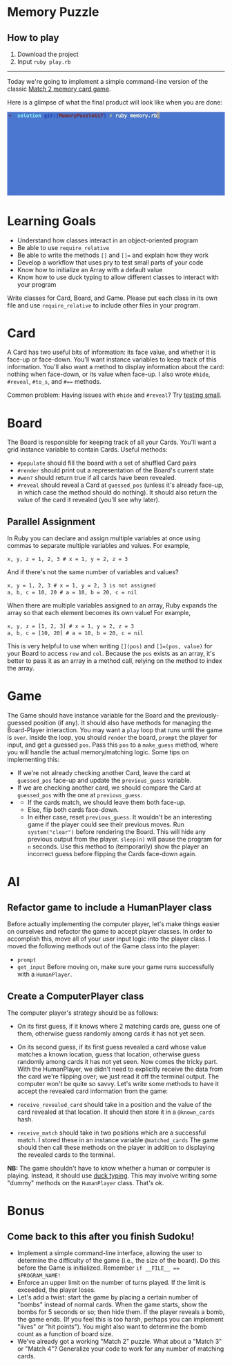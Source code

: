 # Memory Puzzle

## How to play
1. Download the project
2. Input `ruby play.rb`
 
 --- 
 

Today we're going to implement a simple command-line version of the classic [Match 2 memory card game](http://mypuzzle.org/find-the-pair).



Here is a glimpse of what the final product will look like when you are done:

![memory game preview](https://github.com/yuichiu416/aA-homeworks/blob/master/W5/D2/memory_puzzle_game/memory.gif "gif")

# Learning Goals
* Understand how classes interact in an object-oriented program
* Be able to use `require_relative`
* Be able to write the methods `[]` and `[]=` and explain how they work
* Develop a workflow that uses pry to test small parts of your code
* Know how to initialize an Array with a default value
* Know how to use duck typing to allow different classes to interact with your program

Write classes for Card, Board, and Game. Please put each class in its own file and use `require_relative` to include other files in your program.

# Card
A Card has two useful bits of information: its face value, and whether it is face-up or face-down. You'll want instance variables to keep track of this information. You'll also want a method to display information about the card: nothing when face-down, or its value when face-up. I also wrote `#hide`, `#reveal`, `#to_s`, and `#==` methods.

Common problem: Having issues with `#hide` and `#reveal`? Try [testing small](https://open.appacademy.io/learn/swe-online/ruby/testing-small--from-memory-puzzle-). 

# Board
The Board is responsible for keeping track of all your Cards. You'll want a grid instance variable to contain Cards. Useful methods:

* `#populate` should fill the board with a set of shuffled Card pairs
* `#render` should print out a representation of the Board's current state
* `#won?` should return true if all cards have been revealed.
* `#reveal` should reveal a Card at `guessed_pos` (unless it's already face-up, in which case the method should do nothing). It should also return the value of the card it revealed (you'll see why later).

## Parallel Assignment
In Ruby you can declare and assign multiple variables at once using commas to separate multiple variables and values. For example,

```
x, y, z = 1, 2, 3 # x = 1, y = 2, z = 3
```

And if there's not the same number of variables and values?

```
x, y = 1, 2, 3 # x = 1, y = 2, 3 is not assigned
a, b, c = 10, 20 # a = 10, b = 20, c = nil
```

When there are multiple variables assigned to an array, Ruby expands the array so that each element becomes its own value! For example,

```
x, y, z = [1, 2, 3] # x = 1, y = 2, z = 3
a, b, c = [10, 20] # a = 10, b = 20, c = nil
```

This is very helpful to use when writing `[](pos)` and `[]=(pos, value)` for your Board to access `row` and `col`. Because the `pos` exists as an array, it's better to pass it as an array in a method call, relying on the method to index the array.

# Game
The Game should have instance variable for the Board and the previously-guessed position (if any). It should also have methods for managing the Board-Player interaction. You may want a `play` loop that runs until the game is `over`. Inside the loop, you should `render` the board, `prompt` the player for input, and get a guessed `pos`. Pass this `pos` to a `make_guess` method, where you will handle the actual memory/matching logic. Some tips on implementing this:

* If we're not already checking another Card, leave the card at `guessed_pos` face-up and update the `previous_guess` variable.
* If we are checking another card, we should compare the Card at `guessed_pos` with the one at `previous_guess`.
* 
    * If the cards match, we should leave them both face-up.
    * Else, flip both cards face-down.
    * In either case, reset `previous_guess`.
It wouldn't be an interesting game if the player could see their previous moves. Run `system("clear")` before rendering the Board. This will hide any previous output from the player. `sleep(n)` will pause the program for `n` seconds. Use this method to (temporarily) show the player an incorrect guess before flipping the Cards face-down again.

# AI
## Refactor game to include a HumanPlayer class
Before actually implementing the computer player, let's make things easier on ourselves and refactor the game to accept player classes. In order to accomplish this, move all of your user input logic into the player class. I moved the following methods out of the Game class into the player:

* `prompt`
* `get_input`
Before moving on, make sure your game runs successfully with a `HumanPlayer`.

## Create a ComputerPlayer class
The computer player's strategy should be as follows:

* On its first guess, if it knows where 2 matching cards are, guess one of them, otherwise guess randomly among cards it has not yet seen.
* On its second guess, if its first guess revealed a card whose value matches a known location, guess that location, otherwise guess randomly among cards it has not yet seen.
Now comes the tricky part. With the HumanPlayer, we didn't need to explicitly receive the data from the card we're flipping over; we just read it off the terminal output. The computer won't be quite so savvy. Let's write some methods to have it accept the revealed card information from the game:

* `receive_revealed_card` should take in a position and the value of the card revealed at that location. It should then store it in a `@known_cards` hash.
* `receive_match` should take in two positions which are a successful match. I stored these in an instance variable `@matched_cards`
The game should then call these methods on the player in addition to displaying the revealed cards to the terminal.

**NB:** The game shouldn't have to know whether a human or computer is playing. Instead, it should use [duck typing](http://rubylearning.com/satishtalim/duck_typing.html). This may involve writing some "dummy" methods on the `HumanPlayer` class. That's ok.

# Bonus
## Come back to this after you finish Sudoku!

* Implement a simple command-line interface, allowing the user to determine the difficulty of the game (i.e., the size of the board). Do this before the Game is initialized. Remember `if __FILE__ == $PROGRAM_NAME!`
* Enforce an upper limit on the number of turns played. If the limit is exceeded, the player loses.
* Let's add a twist: start the game by placing a certain number of "bombs" instead of normal cards. When the game starts, show the bombs for 5 seconds or so; then hide them. If the player reveals a bomb, the game ends. (If you feel this is too harsh, perhaps you can implement "lives" or "hit points"). You might also want to determine the bomb count as a function of board size.
* We've already got a working "Match 2" puzzle. What about a "Match 3" or "Match 4"? Generalize your code to work for any number of matching cards.
